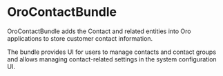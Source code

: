 # OroContactBundle

OroContactBundle adds the Contact and related entities into Oro applications to store customer contact information.

The bundle provides UI for users to manage contacts and contact groups and allows managing contact-related settings in the system configuration UI.
